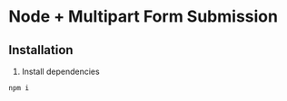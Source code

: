 # Node + Multipart Form Submission

## Installation

1. Install dependencies

```javascript
npm i
```

